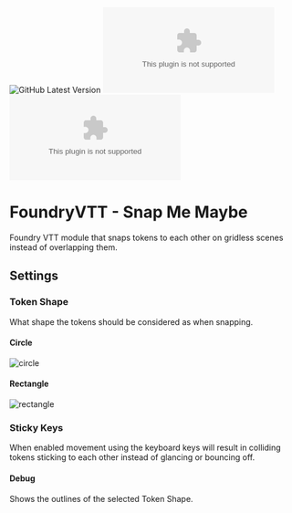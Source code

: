 ![GitHub Latest Version](https://img.shields.io/github/v/release/Aedif/snap-me-maybe?sort=semver)
![GitHub Latest Release](https://img.shields.io/github/downloads/Aedif/snap-me-maybe/latest/aedifs-snap-me-maybe.zip)
![GitHub All Releases](https://img.shields.io/github/downloads/Aedif/snap-me-maybe/aedifs-snap-me-maybe.zip)

# FoundryVTT - Snap Me Maybe

Foundry VTT module that snaps tokens to each other on gridless scenes instead of overlapping them.

## Settings

### Token Shape

What shape the tokens should be considered as when snapping.

#### Circle

![circle](https://github.com/Aedif/snap-me-maybe/assets/7693704/cc16c9ab-13af-4609-acf7-0f894ca23a23)

#### Rectangle

![rectangle](https://github.com/Aedif/snap-me-maybe/assets/7693704/61cb814d-b314-4f4c-a551-df361e867f03)


### Sticky Keys

When enabled movement using the keyboard keys will result in colliding tokens sticking to each other instead of glancing or bouncing off.

#### Debug

Shows the outlines of the selected Token Shape.
